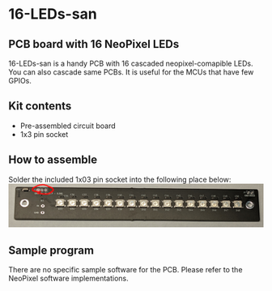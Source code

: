 # 16-LEDs-san

## PCB board with 16 NeoPixel LEDs

16-LEDs-san is a handy PCB with 16 cascaded neopixel-comapible LEDs.
You can also cascade same PCBs.
It is useful for the MCUs that have few GPIOs.

## Kit contents

- Pre-assembled circuit board
- 1x3 pin socket

## How to assemble

Solder the included 1x03 pin socket into the following place below:
![](./img/img.png)

## Sample program

There are no specific sample software for the PCB. Please refer to the NeoPixel software implementations.
